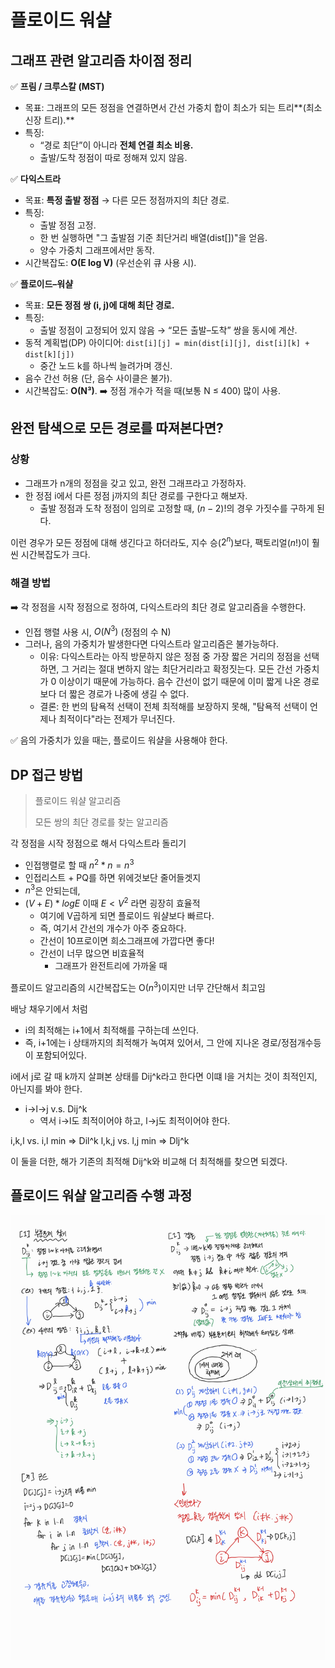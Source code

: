# 플로이드 워샬 

## 그래프 관련 알고리즘 차이점 정리 

✅ **프림 / 크루스칼 (MST)**
- 목표: 그래프의 모든 정점을 연결하면서 간선 가중치 합이 최소가 되는 트리**(최소 신장 트리).**
- 특징:
  - “경로 최단”이 아니라 **전체 연결 최소 비용.** 
  - 출발/도착 정점이 따로 정해져 있지 않음.

✅ **다익스트라**
- 목표: **특정 출발 정점** → 다른 모든 정점까지의 최단 경로.
- 특징:
  - 출발 정점 고정.
  - 한 번 실행하면 "그 출발점 기준 최단거리 배열(dist[])"을 얻음.
  - 양수 가중치 그래프에서만 동작.
- 시간복잡도: **O(E log V)** (우선순위 큐 사용 시).

✅ **플로이드–워샬**
- 목표: **모든 정점 쌍 (i, j)에 대해 최단 경로.**
- 특징:
  - 출발 정점이 고정되어 있지 않음 → “모든 출발–도착” 쌍을 동시에 계산.
- 동적 계획법(DP) 아이디어: `dist[i][j] = min(dist[i][j], dist[i][k] + dist[k][j])`
  - 중간 노드 k를 하나씩 늘려가며 갱신.
- 음수 간선 허용 (단, 음수 사이클은 불가).
- 시간복잡도: **O(N³)**. ➡️ 정점 개수가 적을 때(보통 N ≤ 400) 많이 사용.


## 완전 탐색으로 모든 경로를 따져본다면?

### 상황 
- 그래프가 n개의 정점을 갖고 있고, 완전 그래프라고 가정하자.
- 한 정점 i에서 다른 정점 j까지의 최단 경로를 구한다고 해보자. 
  - 출발 정점과 도착 정점이 임의로 고정할 때, $(n-2)!$의 경우 가짓수를 구하게 된다. 

이런 경우가 모든 정점에 대해 생긴다고 하더라도,
지수 승($2^n$)보다, 팩토리얼($n!$)이 훨씬 시간복잡도가 크다. 

### 해결 방법 

➡️ 각 정점을 시작 정점으로 정하여, 다익스트라의 최단 경로 알고리즘을 수행한다. 

- 인접 행렬 사용 시, $O(N^3)$ (정점의 수 N)
- 그러나, 음의 가중치가 발생한다면 다익스트라 알고리즘은 불가능하다.
    - 이유: 다익스트라는 아직 방문하지 않은 정점 중 가장 짧은 거리의 정점을 선택하면, 그 거리는 절대 변하지 않는 최단거리라고 확정짓는다. 모든 간선 가중치가 0 이상이기 때문에 가능하다. 음수 간선이 없기 때문에 이미 짧게 나온 경로보다 더 짧은 경로가 나중에 생길 수 없다.
    - 결론: 한 번의 탐욕적 선택이 전체 최적해를 보장하지 못해, "탐욕적 선택이 언제나 최적이다"라는 전제가 무너진다.

✅ 음의 가중치가 있을 때는, 플로이드 워샬을 사용해야 한다.

## DP 접근 방법 

> 플로이드 워샬 알고리즘
> 
> 모든 쌍의 최단 경로를 찾는 알고리즘 

각 정점을 시작 정점으로 해서 다익스트라 돌리기 
- 인접행렬로 할 때 $n^2 * n = n^3$
- 인접리스트 + PQ를 하면 위에것보단 줄어들겟지 
- $n^3$은 안되는데, 
- $(V+E)*logE$ 이때 $E<V^2$ 라면 굉장히 효율적
  - 여기에 V곱하게 되면 플로이드 워샬보다 빠르다. 
  - 즉, 여기서 간선의 개수가 아주 중요하다.
  - 간선이 10프로이면 희소그래프에 가깝다면 좋다! 
  - 간선이 너무 많으면 비효율적 
    - 그래프가 완전트리에 가까울 때

플로이드 알고리즘의 시간복잡도는 O($n^3$)이지만 너무 간단해서 최고임

배낭 채우기에서 처럼
- i의 최적해는 i+1에서 최적해를 구하는데 쓰인다. 
- 즉, i+1에는 i 상태까지의 최적해가 녹여져 있어서, 그 안에 지나온 경로/정점개수등이 포함되어있다. 

i에서 j로 갈 때 k까지 살펴본 상태를 Dij^k라고 한다면 
이떄 l을 거치는 것이 최적인지, 아닌지를 봐야 한다. 
- i->l->j v.s. Dij^k
  - 역서 i->l도 최적이어야 하고, l->j도 최적이어야 한다. 

i,k,l vs. i,l min => Dil^k
l,k,j vs. l,j min => Dlj^k

이 둘을 더한, 해가 기존의 최적해 Dij^k와 비교해 더 최적해를 찾으면 되겠다. 


## 플로이드 워샬 알고리즘 수행 과정 
![alt text](img/image-28.png)